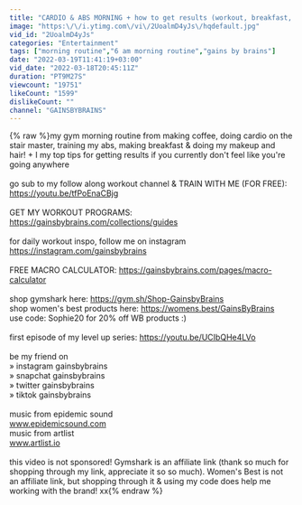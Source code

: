 ```yaml
---
title: "CARDIO & ABS MORNING + how to get results (workout, breakfast, make up routine & smoothie recipe)"
image: "https:\/\/i.ytimg.com\/vi\/2UoalmD4yJs\/hqdefault.jpg"
vid_id: "2UoalmD4yJs"
categories: "Entertainment"
tags: ["morning routine","6 am morning routine","gains by brains"]
date: "2022-03-19T11:41:19+03:00"
vid_date: "2022-03-18T20:45:11Z"
duration: "PT9M27S"
viewcount: "19751"
likeCount: "1599"
dislikeCount: ""
channel: "GAINSBYBRAINS"
---
```

{% raw %}my gym morning routine from making coffee, doing cardio on the stair master, training my abs, making breakfast &amp; doing my makeup and hair! + I my top tips for getting results if you currently don't feel like you're going anywhere<br /><br />go sub to my follow along workout channel &amp; TRAIN WITH ME (FOR FREE): <a rel="nofollow" target="blank" href="https://youtu.be/tfPoEnaCBjg">https://youtu.be/tfPoEnaCBjg</a><br /><br />GET MY WORKOUT PROGRAMS: <a rel="nofollow" target="blank" href="https://gainsbybrains.com/collections/guides">https://gainsbybrains.com/collections/guides</a><br /><br />for daily workout inspo, follow me on instagram <a rel="nofollow" target="blank" href="https://instagram.com/gainsbybrains​​">https://instagram.com/gainsbybrains​​</a><br /><br />FREE MACRO CALCULATOR: <a rel="nofollow" target="blank" href="https://gainsbybrains.com/pages/macro-calculator">https://gainsbybrains.com/pages/macro-calculator</a><br /><br />shop gymshark here: <a rel="nofollow" target="blank" href="https://gym.sh/Shop-GainsbyBrains">https://gym.sh/Shop-GainsbyBrains</a><br />shop women's best products here: <a rel="nofollow" target="blank" href="https://womens.best/GainsByBrains​​​​">https://womens.best/GainsByBrains​​​​</a> <br />use code: Sophie20 for 20% off WB products :)<br /><br />first episode of my level up series: <a rel="nofollow" target="blank" href="https://youtu.be/UCIbQHe4LVo">https://youtu.be/UCIbQHe4LVo</a><br /><br />be my friend on<br />» instagram gainsbybrains<br />» snapchat gainsbybrains<br />» twitter gainsbybrains<br />» tiktok gainsbybrains<br /><br />music from epidemic sound<br />www.epidemicsound.com<br />music from artlist<br />www.artlist.io<br /><br />this video is not sponsored! Gymshark is an affiliate link (thank so much for shopping through my link, appreciate it so so much). Women's Best is not an affiliate link, but shopping through it &amp; using my code does help me working with the brand! xx{% endraw %}

